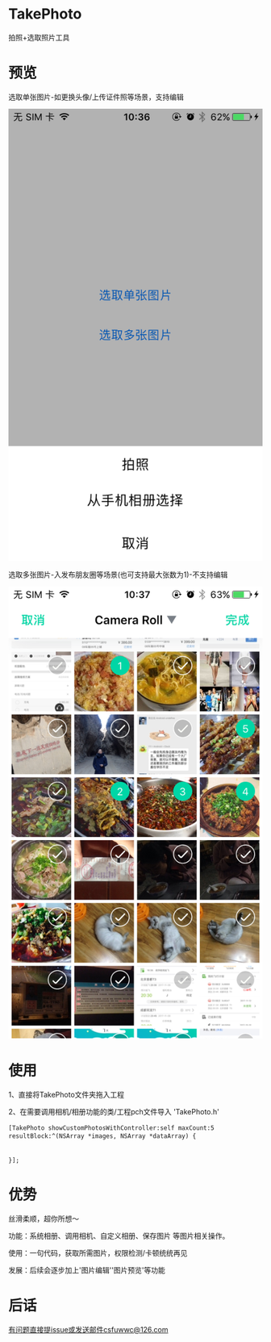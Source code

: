 # TakePhoto
拍照+选取照片工具


# 预览


选取单张图片-如更换头像/上传证件照等场景，支持编辑

![image](https://github.com/csfuwwc/TakePhoto/blob/master/TakePhotoDemo/IMG_1829.PNG)


选取多张图片-入发布朋友圈等场景(也可支持最大张数为1)-不支持编辑

![image](https://github.com/csfuwwc/TakePhoto/blob/master/TakePhotoDemo/IMG_1832.PNG)


# 使用

1、直接将TakePhoto文件夹拖入工程

2、在需要调用相机/相册功能的类/工程pch文件导入 'TakePhoto.h'

    [TakePhoto showCustomPhotosWithController:self maxCount:5 resultBlock:^(NSArray *images, NSArray *dataArray) {
        
        
    }];
    
# 优势

丝滑柔顺，超你所想～

功能：系统相册、调用相机、自定义相册、保存图片 等图片相关操作。

使用：一句代码，获取所需图片，权限检测/卡顿统统再见

发展：后续会逐步加上'图片编辑''图片预览'等功能

# 后话

有问题直接提issue或发送邮件csfuwwc@126.com
